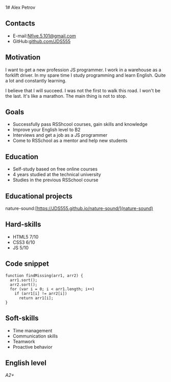 1# Alex Petrov

## Contacts

 * E-mail:[Nfive.5.101@gmail.com](Nfive.5.101@gmail.com)
 * GitHub:[github.com/JDS555](github.com/JDS555)

## Motivation

I want to get a new profession JS programmer. I work in a warehouse as a forklift driver.
In my spare time I study programming and learn English. Quite a lot and constantly learning.

I believe that I will succeed. I was not the first to walk this road. 
I won't be the last. It's like a marathon. The main thing is not to stop.

## Goals

 * Successfully pass RSShcool courses, gain skills and knowledge
 * Improve your English level to B2
 * Interviews and get a job as a JS programmer
 * Come to RSSchool as a mentor and help new students

## Education

 * Self-study based on free online courses
 * 4 years studied at the technical university
 * Studies in the previous RSSchool course

## Educational projects

nature-sound:[https://JDS555.github.io/nature-sound/](nature-sound)

## Hard-skills

 * HTML5 7/10
 * CSS3 6/10
 * JS 5/10

## Code snippet

```
function findMissing(arr1, arr2) {
  arr1.sort(); 
  arr2.sort();
  for (var i = 0; i < arr1.length; i++)
    if (arr1[i] != arr2[i]) 
      return arr1[i];
}
```

## Soft-skills

 * Time management
 * Communication skills
 * Teamwork
 * Proactive behavior

## English level

*A2+*
